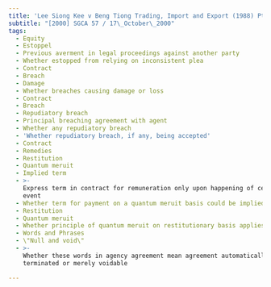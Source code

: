```yaml
---
title: 'Lee Siong Kee v Beng Tiong Trading, Import and Export (1988) Pte Ltd'
subtitle: "[2000] SGCA 57 / 17\_October\_2000"
tags:
  - Equity
  - Estoppel
  - Previous averment in legal proceedings against another party
  - Whether estopped from relying on inconsistent plea
  - Contract
  - Breach
  - Damage
  - Whether breaches causing damage or loss
  - Contract
  - Breach
  - Repudiatory breach
  - Principal breaching agreement with agent
  - Whether any repudiatory breach
  - 'Whether repudiatory breach, if any, being accepted'
  - Contract
  - Remedies
  - Restitution
  - Quantum meruit
  - Implied term
  - >-
    Express term in contract for remuneration only upon happening of certain
    event
  - Whether term for payment on a quantum meruit basis could be implied
  - Restitution
  - Quantum meruit
  - Whether principle of quantum meruit on restitutionary basis applies
  - Words and Phrases
  - \"Null and void\"
  - >-
    Whether these words in agency agreement mean agreement automatically
    terminated or merely voidable

---
```


